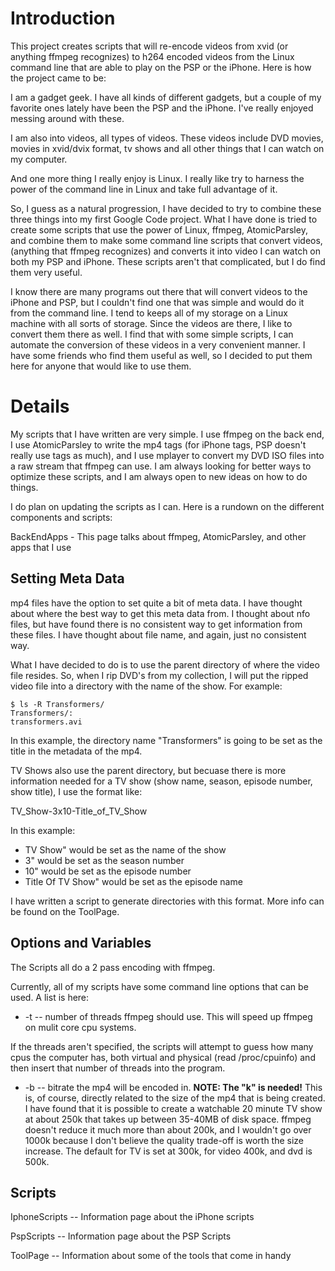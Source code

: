 # Introduction #

This project creates scripts that will re-encode videos from xvid (or anything ffmpeg recognizes) to h264 encoded videos from the Linux command line that are able to play on the PSP or the iPhone.  Here is how the project came to be:

I am a gadget geek.  I have all kinds of different gadgets, but a couple of my favorite ones lately have been the PSP and the iPhone.  I've really enjoyed messing around with these.

I am also into videos, all types of videos.  These videos include DVD movies, movies in xvid/dvix format, tv shows and all other things that I can watch on my computer.

And one more thing I really enjoy is Linux.  I really like try to harness the power of the command line in Linux and take full advantage of it.

So, I guess as a natural progression, I have decided to try to combine these three things into my first Google Code project.  What I have done is tried to create some scripts that use the power of Linux, ffmpeg, AtomicParsley, and combine them to make some command line scripts that convert videos, (anything that ffmpeg recognizes) and converts it into video I can watch on both my PSP and iPhone.  These scripts aren't that complicated, but I do find them very useful.

I know there are many programs out there that will convert videos to the iPhone and PSP, but I couldn't find one that was simple and would do it from the command line.  I tend to keeps all of my storage on a Linux machine with all sorts of storage.  Since the videos are there, I like to convert them there as well.  I find that with some simple scripts, I can automate the conversion of these videos in a very convenient manner.  I have some friends who find them useful as well, so I decided to put them here for anyone that would like to use them.


# Details #

My scripts that I have written are very simple. I use ffmpeg on the back end, I use AtomicParsley to write the mp4 tags (for iPhone tags, PSP doesn't really use tags as much), and I use mplayer to convert my DVD ISO files into a raw stream that ffmpeg can use.  I am always looking for better ways to optimize these scripts, and I am always open to new ideas on how to do things.

I do plan on updating the scripts as I can.  Here is a rundown on the different components and scripts:

BackEndApps - This page talks about ffmpeg, AtomicParsley, and other apps that I use

## Setting Meta Data ##

mp4 files have the option to set quite a bit of meta data.  I have thought about where the best way to get this meta data from.  I thought about nfo files, but have found there is no consistent way to get information from these files.  I have thought about file name, and again, just no consistent way.

What I have decided to do is to use the parent directory of where the video file resides.  So, when I rip DVD's from my collection, I will put the ripped video file into a directory with the name of the show.  For example:

```
$ ls -R Transformers/
Transformers/:
transformers.avi
```

In this example, the directory name "Transformers" is going to be set as the title in the metadata of the mp4.

TV Shows also use the parent directory, but becuase there is more information needed for a TV show (show name, season, episode number, show title), I use the format like:

TV\_Show-3x10-Title\_of\_TV\_Show

In this example:
  * TV Show" would be set as the name of the show
  * 3" would be set as the season number
  * 10" would be set as the episode number
  * Title Of TV Show" would be set as the episode name

I have written a script to generate directories with this format.  More info can be found on the ToolPage.


## Options and Variables ##

The Scripts all do a 2 pass encoding with ffmpeg.

Currently, all of my scripts have some command line options that can be used.  A list is here:

  * -t -- number of threads ffmpeg should use.  This will speed up ffmpeg on mulit core cpu systems.

If the threads aren't specified, the scripts will attempt to guess how many cpus the computer has, both virtual and physical (read /proc/cpuinfo) and then insert that number of threads into the program.

  * -b -- bitrate the mp4 will be encoded in. **NOTE: The "k" is needed!**
This is, of course, directly related to the size of the mp4 that is being created.  I have found that it is possible to create a watchable 20 minute TV show at about 250k that takes up between 35-40MB of disk space.  ffmpeg doesn't reduce it much more than about 200k, and I wouldn't go over 1000k because I don't believe the quality trade-off is worth the size increase.  The default for TV is set at 300k, for video 400k, and dvd is 500k.


## Scripts ##

IphoneScripts  -- Information page about the iPhone scripts

PspScripts -- Information page about the PSP Scripts

ToolPage -- Information about some of the tools that come in handy